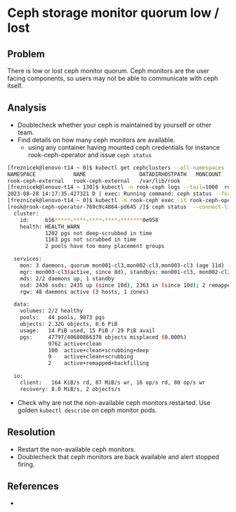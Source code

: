 # Ceph storage monitor quorum low / lost

## Problem

There is low or lost ceph monitor quorum.
Ceph monitors are the user facing components, so users may not be able to communicate with ceph itself.

## Analysis
 * Doublecheck whether your ceph is maintained by yourself or other team.
 * Find details on how many ceph monitors are available.
   * using any container having mounted ceph credentials for instance rook-ceph-operator and issue `ceph status`
```sh
[freznicek@lenovo-t14 ~ 0]$ kubectl get cephclusters --all-namespaces
NAMESPACE            NAME                 DATADIRHOSTPATH   MONCOUNT   AGE    PHASE       MESSAGE                          HEALTH        EXTERNAL
rook-ceph-external   rook-ceph-external   /var/lib/rook                192d   Connected   Cluster connected successfully   HEALTH_WARN   true
[freznicek@lenovo-t14 ~ 130]$ kubectl -n rook-ceph logs --tail=1000  rook-ceph-operator-769c9c4864-pd645 | grep 'ceph status' | tail -1
2023-08-28 14:17:35.427321 D | exec: Running command: ceph status --format json --connect-timeout=15 --cluster=rook-ceph-external --conf=/var/lib/rook/rook-ceph-external/rook-ceph-external.config --name=client.healthchecker --keyring=/var/lib/rook/rook-ceph-external/client.healthchecker.keyring
[freznicek@lenovo-t14 ~ 0]$ kubectl -n rook-ceph exec -it rook-ceph-operator-769c9c4864-pd645 bash
[rook@rook-ceph-operator-769c9c4864-pd645 /]$ ceph status  --connect-timeout=15 --cluster=rook-ceph-external --conf=/var/lib/rook/rook-ceph-external/rook-ceph-external.config --name=client.healthchecker --keyring=/var/lib/rook/rook-ceph-external/client.healthchecker.keyring
  cluster:
    id:     b16*****-****-****-****-*******0e958
    health: HEALTH_WARN
            1202 pgs not deep-scrubbed in time
            1163 pgs not scrubbed in time
            2 pools have too many placement groups

  services:
    mon: 3 daemons, quorum mon001-cl3,mon002-cl3,mon003-cl3 (age 11d)
    mgr: mon003-cl3(active, since 8d), standbys: mon001-cl3, mon002-cl3
    mds: 2/2 daemons up, 1 standby
    osd: 2436 osds: 2435 up (since 10d), 2363 in (since 10d); 2 remapped pgs
    rgw: 48 daemons active (3 hosts, 1 zones)

  data:
    volumes: 2/2 healthy
    pools:   44 pools, 9873 pgs
    objects: 2.32G objects, 8.6 PiB
    usage:   14 PiB used, 15 PiB / 29 PiB avail
    pgs:     47797/40680866370 objects misplaced (0.000%)
             9762 active+clean
             100  active+clean+scrubbing+deep
             9    active+clean+scrubbing
             2    active+remapped+backfilling

  io:
    client:   164 KiB/s rd, 87 MiB/s wr, 16 op/s rd, 80 op/s wr
    recovery: 8.0 MiB/s, 2 objects/s
```
 * Check why are not the non-available ceph monitors restarted. Use golden `kubectl describe` on ceph monitor pods.


## Resolution
 * Restart the non-available ceph monitors.
 * Doublecheck that ceph monitors are back available and alert stopped firing.

## References
 * 
